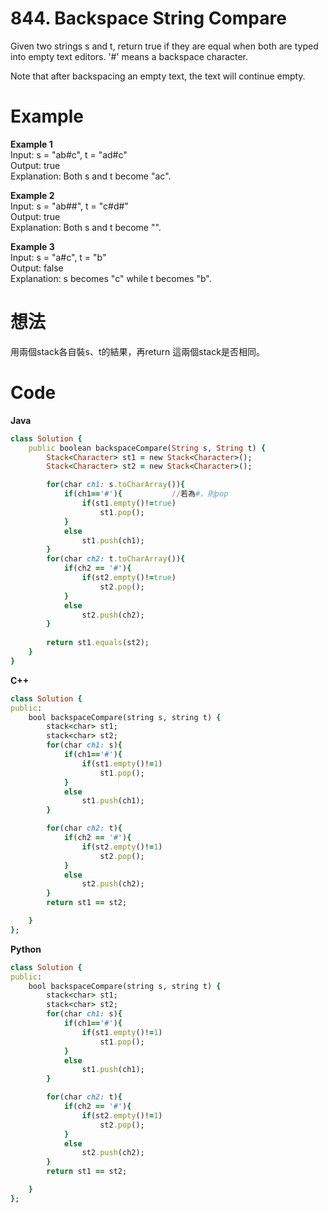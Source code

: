 # 844. Backspace String Compare
Given two strings s and t, return true if they are equal when both are typed into empty text editors. '#' means a backspace character.  

Note that after backspacing an empty text, the text will continue empty.  

 
# Example  
**Example 1**  
Input: s = "ab#c", t = "ad#c"  
Output: true  
Explanation: Both s and t become "ac".  

**Example 2**  
Input: s = "ab##", t = "c#d#"  
Output: true  
Explanation: Both s and t become "".  

**Example 3**  
Input: s = "a#c", t = "b"  
Output: false  
Explanation: s becomes "c" while t becomes "b".  

# 想法
用兩個stack各自裝s、t的結果，再return 這兩個stack是否相同。  

# Code
**Java**  
```ruby
class Solution {
    public boolean backspaceCompare(String s, String t) {
        Stack<Character> st1 = new Stack<Character>();
        Stack<Character> st2 = new Stack<Character>();

        for(char ch1: s.toCharArray()){
            if(ch1=='#'){           //若為#，則pop
                if(st1.empty()!=true)
                    st1.pop();
            }
            else
                st1.push(ch1);
        }
        for(char ch2: t.toCharArray()){
            if(ch2 == '#'){
                if(st2.empty()!=true)
                    st2.pop();
            }
            else
                st2.push(ch2);
        }
        
        return st1.equals(st2);
    }
}
```
**C++**  
```ruby
class Solution {
public:
    bool backspaceCompare(string s, string t) {
        stack<char> st1;
        stack<char> st2;
        for(char ch1: s){
            if(ch1=='#'){
                if(st1.empty()!=1)
                    st1.pop();
            }
            else
                st1.push(ch1);
        }

        for(char ch2: t){
            if(ch2 == '#'){
                if(st2.empty()!=1)
                    st2.pop();
            }
            else
                st2.push(ch2);
        }
        return st1 == st2;

    }
};
```
**Python**  
```ruby
class Solution {
public:
    bool backspaceCompare(string s, string t) {
        stack<char> st1;
        stack<char> st2;
        for(char ch1: s){
            if(ch1=='#'){
                if(st1.empty()!=1)
                    st1.pop();
            }
            else
                st1.push(ch1);
        }

        for(char ch2: t){
            if(ch2 == '#'){
                if(st2.empty()!=1)
                    st2.pop();
            }
            else
                st2.push(ch2);
        }
        return st1 == st2;

    }
};
```
